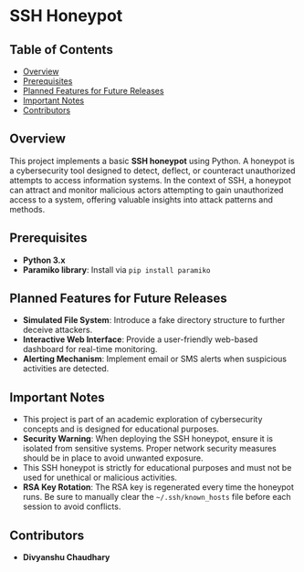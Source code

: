 # SSH Honeypot

## Table of Contents
- [Overview](#overview)
- [Prerequisites](#prerequisites)
- [Planned Features for Future Releases](#planned-features-for-future-releases)
- [Important Notes](#important-notes)
- [Contributors](#contributors)

## Overview
This project implements a basic **SSH honeypot** using Python. A honeypot is a cybersecurity tool designed to detect, deflect, or counteract unauthorized attempts to access information systems. In the context of SSH, a honeypot can attract and monitor malicious actors attempting to gain unauthorized access to a system, offering valuable insights into attack patterns and methods.

## Prerequisites
- **Python 3.x**
- **Paramiko library**: Install via `pip install paramiko`

## Planned Features for Future Releases
- **Simulated File System**: Introduce a fake directory structure to further deceive attackers.
- **Interactive Web Interface**: Provide a user-friendly web-based dashboard for real-time monitoring.
- **Alerting Mechanism**: Implement email or SMS alerts when suspicious activities are detected.

## Important Notes
- This project is part of an academic exploration of cybersecurity concepts and is designed for educational purposes.
- **Security Warning**: When deploying the SSH honeypot, ensure it is isolated from sensitive systems. Proper network security measures should be in place to avoid unwanted exposure.
- This SSH honeypot is strictly for educational purposes and must not be used for unethical or malicious activities.
- **RSA Key Rotation**: The RSA key is regenerated every time the honeypot runs. Be sure to manually clear the `~/.ssh/known_hosts` file before each session to avoid conflicts.

## Contributors
- **Divyanshu Chaudhary**
